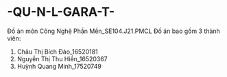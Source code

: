 # -QU-N-L-GARA-T-
Đồ án môn Công Nghệ Phần Mền_SE104.J21.PMCL
Đồ án bao gồm 3 thành viên:
1. Châu Thị Bích Đào_16520181
2. Nguyễn Thị Thu Hiền_16520367
3. Huỳnh Quang Minh_17520749
